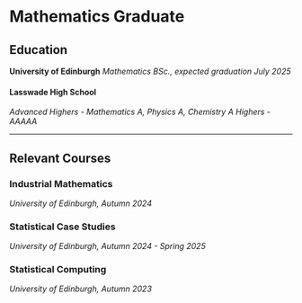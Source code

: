 # Mathematics Graduate


## Education
**University of Edinburgh**
*Mathematics BSc., expected graduation July 2025*

#### Lasswade High School
*Advanced Highers - Mathematics A, Physics A, Chemistry A*
*Highers - AAAAA*

---

## Relevant Courses

### Industrial Mathematics
*University of Edinburgh, Autumn 2024*

### Statistical Case Studies
*University of Edinburgh, Autumn 2024 - Spring 2025*

### Statistical Computing
*University of Edinburgh, Autumn 2023*

